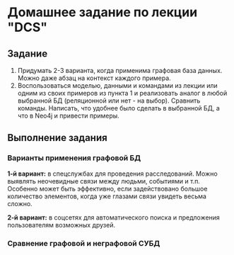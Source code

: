 # Домашнее задание по лекции "DCS"

## Задание

1. Придумать 2-3 варианта, когда применима графовая база данных. Можно даже абзац на контекст каждого примера.
2. Воспользоваться моделью, данными и командами из лекции или одним из своих примеров из пункта 1 и реализовать аналог в любой выбранной БД (реляционной или нет - на выбор). Сравнить команды.
Написать, что удобнее было сделать в выбранной БД, а что в Neo4j и привести примеры.

## Выполнение задания

### Варианты применения графовой БД

__1-й вариант:__ в спецслужбах для проведения расследований. Можно выявлять неочевидные связи между людьми, событиями и т.п. Особенно может быть эффективно, если задействовано большое количество элементов, когда уже глазами связи увидеть весьма сложно.

__2-й вариант:__ в соцсетях для автоматического поиска и предложения пользователям возможных друзей.

### Сравнение графовой и неграфовой СУБД

